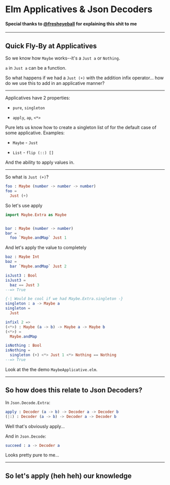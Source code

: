# Elm Applicatives & Json Decoders
#### Special thanks to [@fresheyeball](https://github.com/fresheyeball) for explaining this shit to me


- - -


## Quick Fly-By at Applicatives

So we know how `Maybe` works--it's a `Just a` or `Nothing`.

`a` in `Just a` can be a function.

So what happens if we had a `Just (+)` with the addition infix
operator... how do we use this to add in an applicative manner?


- - -


Applicatives have 2 properties:

- `pure`, `singleton`

- `apply`, `ap`, `<*>`

Pure lets us know how to create a singleton list of for the
default case of some applicative. Examples:

- `Maybe` - `Just`

- `List` - `flip (::) []`

And the ability to apply values in.


- - -


So what is `Just (+)`?


```elm
foo : Maybe (number -> number -> number)
foo =
  Just (+)
```


So let's use apply


```elm
import Maybe.Extra as Maybe


bar : Maybe (number -> number)
bar =
  foo `Maybe.andMap` Just 1
```


And let's apply the value to completely


```elm
baz : Maybe Int
baz =
  bar `Maybe.andMap` Just 2

isJust3 : Bool
isJust3 =
  baz == Just 3
--=> True
```

```elm
{-| Would be cool if we had Maybe.Extra.singleton -}
singleton : a -> Maybe a
singleton =
  Just

infixl 2 =>
(<*>) : Maybe (a -> b) -> Maybe a -> Maybe b
(<*>) =
  Maybe.andMap

isNothing : Bool
isNothing =
  singleton (+) <*> Just 1 <*> Nothing == Nothing
--=> True
```


Look at the the demo `MaybeApplicative.elm`.


- - -


## So how does this relate to Json Decoders?


In `Json.Decode.Extra`:


```elm
apply : Decoder (a -> b) -> Decoder a -> Decoder b
(|:) : Decoder (a -> b) -> Decoder a -> Decoder b
```


Well that's obviously apply...

And in `Json.Decode`:


```elm
succeed : a -> Decoder a
```


Looks pretty pure to me...


- - -


## So let's apply (heh heh) our knowledge



